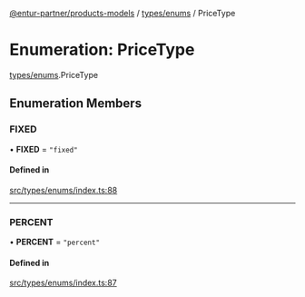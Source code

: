 [@entur-partner/products-models](../README.md) / [types/enums](../modules/types_enums.md) / PriceType

# Enumeration: PriceType

[types/enums](../modules/types_enums.md).PriceType

## Enumeration Members

### FIXED

• **FIXED** = ``"fixed"``

#### Defined in

[src/types/enums/index.ts:88](https://github.com/entur/products-models/blob/main/src/types/enums/index.ts#L88)

___

### PERCENT

• **PERCENT** = ``"percent"``

#### Defined in

[src/types/enums/index.ts:87](https://github.com/entur/products-models/blob/main/src/types/enums/index.ts#L87)
